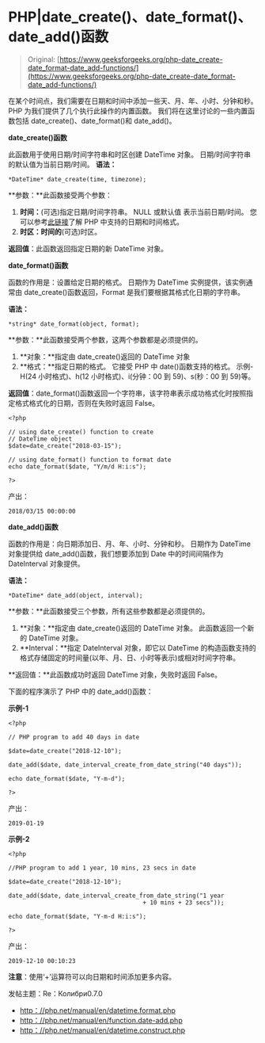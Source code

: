 # PHP|date_create()、date_format()、date_add()函数

> Original: [https://www.geeksforgeeks.org/php-date_create-date_format-date_add-functions/](https://www.geeksforgeeks.org/php-date_create-date_format-date_add-functions/)

在某个时间点，我们需要在日期和时间中添加一些天、月、年、小时、分钟和秒。 PHP 为我们提供了几个执行此操作的内置函数。 我们将在这里讨论的一些内置函数包括 date_create()、date_format()和 date_add()。

**date_create()函数**

此函数用于使用日期/时间字符串和时区创建 DateTime 对象。 日期/时间字符串的默认值为当前日期/时间。
**语法：**

```
*DateTime* date_create(time, timezone);

```

**参数：**此函数接受两个参数：

1.  **时间：**(可选)指定日期/时间字符串。 NULL 或默认值
    表示当前日期/时间。 您可以参考[此链接](http://php.net/manual/en/datetime.formats.php)了解 PHP 中支持的日期和时间格式。
2.  **时区：时间的**(可选)时区。

**返回值**：此函数返回指定日期的新 DateTime 对象。

**date_format()函数**

函数的作用是：设置给定日期的格式。 日期作为 DateTime 实例提供，该实例通常由 date_create()函数返回，Format 是我们要根据其格式化日期的字符串。

**语法：**

```
*string* date_format(object, format);

```

**参数：**此函数接受两个参数，这两个参数都是必须提供的。

1.  **对象：**指定由 date_create()返回的 DateTime 对象
2.  **格式：**指定日期的格式。 它接受 PHP 中 date()函数支持的格式。 示例-H(24 小时格式)、h(12 小时格式)、i(分钟：00 到 59)、s(秒：00 到 59)等。

**返回值**：date_format()函数返回一个字符串，该字符串表示成功格式化时按照指定格式格式化的日期，否则在失败时返回 False。

```
<?php

// using date_create() function to create
// DateTime object
$date=date_create("2018-03-15");

// using date_format() function to format date
echo date_format($date, "Y/m/d H:i:s");

?>
```

产出：

```
2018/03/15 00:00:00

```

**date_add()函数**

函数的作用是：向日期添加日、月、年、小时、分钟和秒。 日期作为 DateTime 对象提供给 date_add()函数，我们想要添加到 Date 中的时间间隔作为 DateInterval 对象提供。

**语法：**

```
*DateTime* date_add(object, interval);

```

**参数：**此函数接受三个参数，所有这些参数都是必须提供的。

1.  **对象：**指定由 date_create()返回的 DateTime 对象。 此函数返回一个新的 DateTime 对象。
2.  **Interval：**指定 DateInterval 对象，即它以 DateTime 的构造函数支持的格式存储固定的时间量(以年、月、日、小时等表示)或相对时间字符串。

**返回值：**此函数成功时返回 DateTime 对象，失败时返回 False。

下面的程序演示了 PHP 中的 date_add()函数：

**示例-1**

```
<?php

// PHP program to add 40 days in date

$date=date_create("2018-12-10");

date_add($date, date_interval_create_from_date_string("40 days"));

echo date_format($date, "Y-m-d");

?>
```

产出：

```
2019-01-19

```

**示例-2**

```
<?php

//PHP program to add 1 year, 10 mins, 23 secs in date

$date=date_create("2018-12-10");

date_add($date, date_interval_create_from_date_string("1 year 
                                      + 10 mins + 23 secs"));

echo date_format($date, "Y-m-d H:i:s");

?>
```

产出：

```
2019-12-10 00:10:23

```

**注意**：使用‘+’运算符可以向日期和时间添加更多内容。

发帖主题：Re：Колибри0.7.0

*   [http：//php.net/manual/en/datetime.format.php](http://php.net/manual/en/datetime.format.php)
*   [http：//php.net/manual/en/function.date-add.php](http://php.net/manual/en/function.date-add.php)
*   [http：//php.net/manual/en/datetime.construct.php](http://php.net/manual/en/datetime.construct.php)